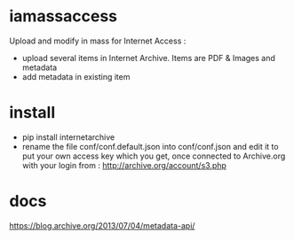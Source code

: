 # iamassaccess
Upload and modify in mass for Internet Access : 
- upload several items in Internet Archive. Items are PDF & Images and metadata
- add metadata in existing item

# install
- pip install internetarchive
- rename the file conf/conf.default.json into conf/conf.json and edit it to put your own access key which you get, once connected to Archive.org with your login from : 
http://archive.org/account/s3.php


# docs
https://blog.archive.org/2013/07/04/metadata-api/

